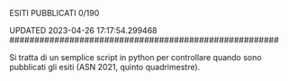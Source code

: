 ESITI PUBBLICATI 0/190 

UPDATED 2023-04-26 17:17:54.299468
######################################################

Si tratta di un semplice script in python per controllare quando sono pubblicati gli esiti (ASN 2021, quinto quadrimestre).

